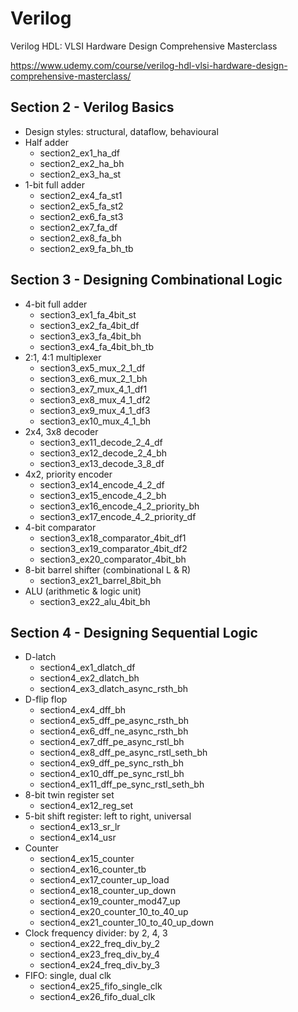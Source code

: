 # Verilog

Verilog HDL: VLSI Hardware Design Comprehensive Masterclass

https://www.udemy.com/course/verilog-hdl-vlsi-hardware-design-comprehensive-masterclass/

## Section 2 - Verilog Basics
- Design styles: structural, dataflow, behavioural
- Half adder
  - section2_ex1_ha_df
  - section2_ex2_ha_bh
  - section2_ex3_ha_st
- 1-bit full adder
  - section2_ex4_fa_st1
  - section2_ex5_fa_st2
  - section2_ex6_fa_st3
  - section2_ex7_fa_df
  - section2_ex8_fa_bh
  - section2_ex9_fa_bh_tb

## Section 3 - Designing Combinational Logic
- 4-bit full adder
  - section3_ex1_fa_4bit_st
  - section3_ex2_fa_4bit_df
  - section3_ex3_fa_4bit_bh
  - section3_ex4_fa_4bit_bh_tb
- 2:1, 4:1 multiplexer
  - section3_ex5_mux_2_1_df
  - section3_ex6_mux_2_1_bh
  - section3_ex7_mux_4_1_df1
  - section3_ex8_mux_4_1_df2
  - section3_ex9_mux_4_1_df3
  - section3_ex10_mux_4_1_bh
- 2x4, 3x8 decoder
  - section3_ex11_decode_2_4_df
  - section3_ex12_decode_2_4_bh
  - section3_ex13_decode_3_8_df
- 4x2, priority encoder
  - section3_ex14_encode_4_2_df
  - section3_ex15_encode_4_2_bh
  - section3_ex16_encode_4_2_priority_bh
  - section3_ex17_encode_4_2_priority_df
- 4-bit comparator
  - section3_ex18_comparator_4bit_df1
  - section3_ex19_comparator_4bit_df2
  - section3_ex20_comparator_4bit_bh
- 8-bit barrel shifter (combinational L & R)
  - section3_ex21_barrel_8bit_bh
- ALU (arithmetic & logic unit)
  - section3_ex22_alu_4bit_bh

## Section 4 - Designing Sequential Logic
- D-latch
  - section4_ex1_dlatch_df
  - section4_ex2_dlatch_bh
  - section4_ex3_dlatch_async_rsth_bh
- D-flip flop
  - section4_ex4_dff_bh
  - section4_ex5_dff_pe_async_rsth_bh
  - section4_ex6_dff_ne_async_rsth_bh
  - section4_ex7_dff_pe_async_rstl_bh
  - section4_ex8_dff_pe_async_rstl_seth_bh
  - section4_ex9_dff_pe_sync_rsth_bh
  - section4_ex10_dff_pe_sync_rstl_bh
  - section4_ex11_dff_pe_sync_rstl_seth_bh
- 8-bit twin register set
  - section4_ex12_reg_set
- 5-bit shift register: left to right, universal
  - section4_ex13_sr_lr
  - section4_ex14_usr
- Counter
  - section4_ex15_counter
  - section4_ex16_counter_tb
  - section4_ex17_counter_up_load
  - section4_ex18_counter_up_down
  - section4_ex19_counter_mod47_up
  - section4_ex20_counter_10_to_40_up
  - section4_ex21_counter_10_to_40_up_down
- Clock frequency divider: by 2, 4, 3
  - section4_ex22_freq_div_by_2
  - section4_ex23_freq_div_by_4
  - section4_ex24_freq_div_by_3
- FIFO: single, dual clk
  - section4_ex25_fifo_single_clk
  - section4_ex26_fifo_dual_clk
